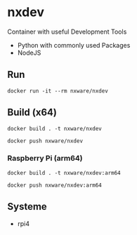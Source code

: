 # nxdev

Container with useful Development Tools

 - Python with commonly used Packages
 - NodeJS

## Run

```
docker run -it --rm nxware/nxdev
```

## Build (x64)

```
docker build . -t nxware/nxdev
```

```
docker push nxware/nxdev
```


### Raspberry Pi (arm64)

```
docker build . -t nxware/nxdev:arm64
```

```
docker push nxware/nxdev:arm64
```

## Systeme

 - rpi4